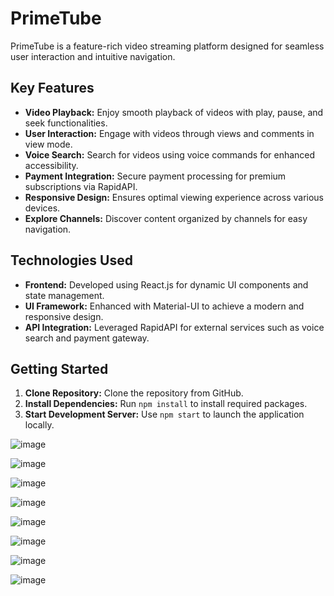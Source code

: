# **PrimeTube**

PrimeTube is a feature-rich video streaming platform designed for seamless user interaction and intuitive navigation.

## **Key Features**

- **Video Playback:** Enjoy smooth playback of videos with play, pause, and seek functionalities.
- **User Interaction:** Engage with videos through views and comments in view mode.
- **Voice Search:** Search for videos using voice commands for enhanced accessibility.
- **Payment Integration:** Secure payment processing for premium subscriptions via RapidAPI.
- **Responsive Design:** Ensures optimal viewing experience across various devices.
- **Explore Channels:** Discover content organized by channels for easy navigation.

## **Technologies Used**

- **Frontend:** Developed using React.js for dynamic UI components and state management.
- **UI Framework:** Enhanced with Material-UI to achieve a modern and responsive design.
- **API Integration:** Leveraged RapidAPI for external services such as voice search and payment gateway.

## **Getting Started**

1. **Clone Repository:** Clone the repository from GitHub.
2. **Install Dependencies:** Run `npm install` to install required packages.
3. **Start Development Server:** Use `npm start` to launch the application locally.

![image](https://github.com/vardaan-bhatia/PrimeTube/assets/88616764/8cea9d37-db26-4b1a-b5c7-e69e14bdb886)

![image](https://github.com/vardaan-bhatia/PrimeTube/assets/88616764/7ed7ec79-fc4a-4a88-aeea-d3e505018f66)

![image](https://github.com/vardaan-bhatia/PrimeTube/assets/88616764/cec952a7-9265-415a-9508-109bb5a156eb)

![image](https://github.com/vardaan-bhatia/PrimeTube/assets/88616764/40247ff8-7c14-4b27-88f0-4b7297016916)

![image](https://github.com/vardaan-bhatia/PrimeTube/assets/88616764/3c351a5c-730e-4c60-bbe7-e842161ad48c)

![image](https://github.com/vardaan-bhatia/PrimeTube/assets/88616764/57a987f6-45dd-402d-929e-261cf6f6fb52)

![image](https://github.com/vardaan-bhatia/PrimeTube/assets/88616764/69a86cbb-250c-49f7-98bf-4015b08013cf)

![image](https://github.com/vardaan-bhatia/PrimeTube/assets/88616764/e496249b-bf4c-450e-adf8-3d8e0eed0517)





